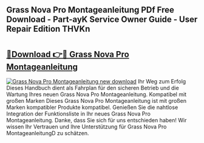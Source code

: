 ## Grass Nova Pro Montageanleitung PDf Free Download - Part-ayK Service Owner Guide - User Repair Edition THVKn

# <h2><a href="http://df7w56.blite.top/?on=Grass+Nova+Pro+Montageanleitung">🔗Download 👉🔴 Grass Nova Pro Montageanleitung</a></h2>

[![Grass Nova Pro Montageanleitung new download](https://i.imgur.com/lujVjoI.png)](http://df7w56.blite.top/?on=Grass+Nova+Pro+Montageanleitung)
Ihr Weg zum Erfolg Dieses Handbuch dient als Fahrplan für den sicheren Betrieb und die Wartung Ihres neuen Grass Nova Pro Montageanleitung. Kompatibel mit großen Marken Dieses Grass Nova Pro Montageanleitung ist mit großen Marken kompatibler Produkte kompatibel. Genießen Sie die nahtlose Integration der Funktionsliste in Ihr neues Grass Nova Pro Montageanleitung. Danke, dass Sie sich für uns entschieden haben! Wir wissen Ihr Vertrauen und Ihre Unterstützung für Grass Nova Pro MontageanleitungD zu schätzen.
